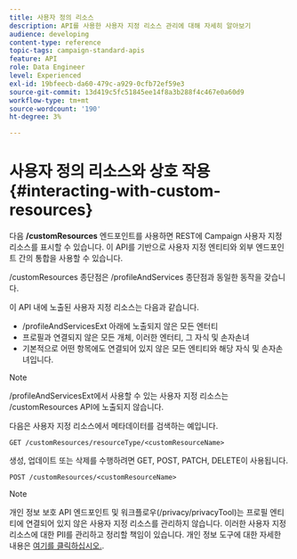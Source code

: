```yaml
---
title: 사용자 정의 리소스
description: API를 사용한 사용자 지정 리소스 관리에 대해 자세히 알아보기
audience: developing
content-type: reference
topic-tags: campaign-standard-apis
feature: API
role: Data Engineer
level: Experienced
exl-id: 19bfeecb-da60-479c-a929-0cfb72ef59e3
source-git-commit: 13d419c5fc51845ee14f8a3b288f4c467e0a60d9
workflow-type: tm+mt
source-wordcount: '190'
ht-degree: 3%

---
```


# 사용자 정의 리소스와 상호 작용 {#interacting-with-custom-resources}

다음 **/customResources** 엔드포인트를 사용하면 REST에 Campaign 사용자 지정 리소스를 표시할 수 있습니다. 이 API를 기반으로 사용자 지정 엔티티와 외부 엔드포인트 간의 통합을 사용할 수 있습니다.

/customResources 종단점은 /profileAndServices 종단점과 동일한 동작을 갖습니다.

이 API 내에 노출된 사용자 지정 리소스는 다음과 같습니다.

* /profileAndServicesExt 아래에 노출되지 않은 모든 엔터티
* 프로필과 연결되지 않은 모든 개체, 이러한 엔터티, 그 자식 및 손자손녀
* 기본적으로 어떤 항목에도 연결되어 있지 않은 모든 엔티티와 해당 자식 및 손자손녀입니다.

>[!NOTE]
>/profileAndServicesExt에서 사용할 수 있는 사용자 지정 리소스는 /customResources API에 노출되지 않습니다.


다음은 사용자 지정 리소스에서 메타데이터를 검색하는 예입니다.

```
GET /customResources/resourceType/<customResourceName>
```

생성, 업데이트 또는 삭제를 수행하려면 GET, POST, PATCH, DELETE이 사용됩니다.

```
POST /customResources/<customResourceName>
```

>[!NOTE]
>개인 정보 보호 API 엔드포인트 및 워크플로우(/privacy/privacyTool)는 프로필 엔티티에 연결되어 있지 않은 사용자 지정 리소스를 관리하지 않습니다.
>이러한 사용자 지정 리소스에 대한 PII를 관리하고 정리할 책임이 있습니다. 개인 정보 도구에 대한 자세한 내용은 [여기를 클릭하십시오.](../../api/using/creating-a-privacy-request.md).
